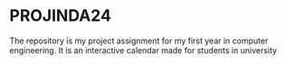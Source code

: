 # PROJINDA24
The repository is my project assignment for my first year in computer engineering. It is an interactive calendar made for students in university
